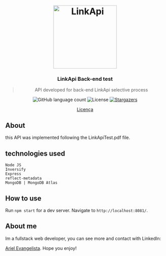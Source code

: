 <h1 align="center">
    <img alt="LinkApi" src="https://www.linkapi.solutions/uploads/2019/10/LinkApi-Logo-2019.png" width="200px" />
</h1>

<h3 align="center">
  LinkApi Back-end test
</h3>

<blockquote align="center">API developed for back-end LinkApi selective process</blockquote>

<p align="center">
  <img alt="GitHub language count" src="https://img.shields.io/github/languages/count/GitArika/pipeline-bling-integration-api?color=%2304D361">

  <img alt="License" src="https://img.shields.io/badge/license-MIT-%2304D361">

  <a href="https://github.com/GitArika/pipeline-bling-integration-api/stargazers">
    <img alt="Stargazers" src="https://img.shields.io/github/stars/GitArika/pipeline-bling-integration-api?style=social">
  </a>
</p>

<p align="center">
  <a href="#memo-licença">Licença</a>
</p>

## About

this API was implemented following the LinkApiTest.pdf file.

## technologies used

`Node JS`<br/>
`Inversify`<br/>
`Express`<br/>
`reflect-metadata`<br/>
`MongoDB | MongoDB Atlas`

## How to use

Run `npm start` for a dev server. Navigate to `http://localhost:8081/`.


## About me

Im a fullstack web developer, you can see more and contact with LinkedIn:

[Ariel Evangelista](https://www.linkedin.com/in/ariel-evangelista-a4677614b/). Hope you enjoy!
